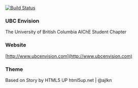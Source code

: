 [![Build Status](https://travis-ci.org/UBCEnvision/UBCEnvision.github.io.svg?branch=master)](https://travis-ci.org/UBCEnvision/UBCEnvision.github.io)

### UBC Envision
The University of British Columbia AIChE Student Chapter

### Website
[http://www.ubcenvision.com](http://www.ubcenvision.com)

### Theme
Based on Story by HTML5 UP
html5up.net | @ajlkn